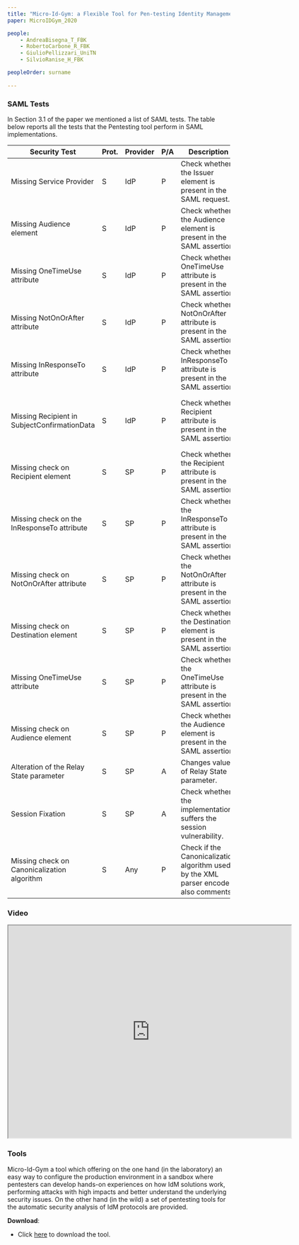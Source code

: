 ```yaml
---
title: "Micro-Id-Gym: a Flexible Tool for Pen-testing Identity Management Protocols in the Wild and in the Laboratory"
paper: MicroIDGym_2020

people:
    - AndreaBisegna_T_FBK
    - RobertoCarbone_R_FBK
    - GiulioPellizzari_UniTN
    - SilvioRanise_H_FBK

peopleOrder: surname
      
---
```


### SAML Tests
In Section 3.1 of the paper we mentioned a list of SAML tests. The table below reports all the tests that the Pentesting tool perform in SAML implementations.

|Security Test|Prot.|Provider |P/A|Description|Mitigation|
| ------------ | -- | ------- | - | --------- | -------- |
| Missing Service Provider | S | IdP | P | Check whether the Issuer element is present in the SAML request. | Configure the IdP to accept only SAML request with Issuer attribute. |
| Missing Audience element | S | IdP | P | Check whether the Audience element is present in the SAML assertion. | Configure the IdP to include Audience element in the SAML assertion. |
| Missing OneTimeUse attribute | S | IdP | P | Check whether OneTimeUse attribute is present in the SAML assertion. | Configure the IdP to include OneTimeUse attribute in the SAML assertion. |
| Missing NotOnOrAfter attribute | S | IdP | P | Check whether NotOnOrAfter attribute is present in the SAML assertion. | Configure the IdP to include NotOnOrAfter attribute in the SAML assertion. |
| Missing InResponseTo attribute | S | IdP | P | Check whether InResponseTo attribute is present in the SAML assertion. | Configure the IdP to include InResponseTo attribute in the SAML assertion. |
| Missing Recipient in SubjectConfirmationData | S | IdP | P | Check whether Recipient attribute is present in the SAML assertion. | Configure the IdP to include Recipient attribute in SubjectConfirmationData element of SAML assertion. |
| Missing check on Recipient element | S | SP | P | Check whether the Recipient attribute is present in the SAML assertion. | Configure the Client to accept only SAML assertions with Recipient attribute. |
| Missing check on the InResponseTo attribute | S | SP | P | Check whether the InResponseTo attribute is present in the SAML assertion. | Configure the Client to accept only SAML assertions with InResponseTo attribute. |
| Missing check on NotOnOrAfter attribute | S | SP | P | Check whether the NotOnOrAfter attribute is present in the SAML assertion. | Configure the Client to accept only SAML assertions with NotOnOrAfter attribute. |
| Missing check on Destination element | S | SP | P | Check whether the Destination element is present in the SAML assertion. | Configure the Client to accept only SAML assertions with Destination element. |
| Missing OneTimeUse attribute | S | SP | P | Check whether the OneTimeUse attribute is present in the SAML assertion. | Configure the Client to accept only SAML assertions with OneTimeUse attribute. |
| Missing check on Audience element | S | SP | P | Check whether the Audience element is present in the SAML assertion. | Configure the Client to accept only SAML assertions with Audience element. |
| Alteration of the Relay State parameter | S | SP | A | Changes value of Relay State parameter. | Configure the Sanitize the value of Relay State parameter. |
| Session Fixation | S | SP | A | Check whether the implementation suffers the session vulnerability. | Handle properly the user sessions. |
| Missing check on Canonicalization algorithm | S | Any | P | Check if the Canonicalization algorithm used by the XML parser encode also comments. | Change XML parser Canonicalization algorithm to one that includes comments. |



### Video
<iframe src="https://drive.google.com/file/d/1CnnTvWeKg4b7MXxcXH1X4rpy5H1KnLBC/preview" width="640" height="480"></iframe>

### Tools
Micro-Id-Gym a tool which offering on the one hand (in the laboratory) an easy way to configure the production environment in a sandbox where pentesters can develop hands-on experiences on how IdM solutions work, performing attacks with high impacts and better understand the underlying security issues. On the other hand (in the wild) a set of pentesting tools for the automatic security analysis of IdM protocols are provided.

**Download**:
- Click <a href="https://github.com/stfbk/micro-id-gym/">here</a> to download the tool.
